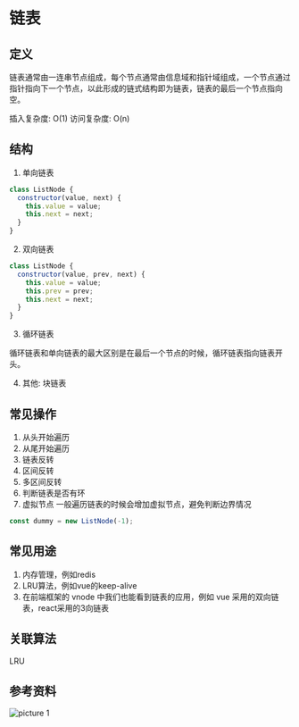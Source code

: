 # 链表

## 定义

链表通常由一连串节点组成，每个节点通常由信息域和指针域组成，一个节点通过指针指向下一个节点，以此形成的链式结构即为链表，链表的最后一个节点指向空。

插入复杂度: O(1)
访问复杂度: O(n)

## 结构

1. 单向链表

```js
class ListNode {
  constructor(value, next) {
    this.value = value;
    this.next = next;
  }
}
```

2. 双向链表

```js
class ListNode {
  constructor(value, prev, next) {
    this.value = value;
    this.prev = prev;
    this.next = next;
  }
}
```

3. 循环链表

循环链表和单向链表的最大区别是在最后一个节点的时候，循环链表指向链表开头。

4. 其他: 块链表

## 常见操作

1. 从头开始遍历
2. 从尾开始遍历
3. 链表反转
4. 区间反转
5. 多区间反转
6. 判断链表是否有环
7. 虚拟节点
一般遍历链表的时候会增加虚拟节点，避免判断边界情况

```js
const dummy = new ListNode(-1);
```

## 常见用途

1. 内存管理，例如redis
2. LRU算法，例如vue的keep-alive
3. 在前端框架的 vnode 中我们也能看到链表的应用，例如 vue 采用的双向链表，react采用的3向链表

## 关联算法

LRU

## 参考资料

![picture 1](https://cdn.jsdelivr.net/gh/nemo-shen/Blog@img/b44eb1fa819ebc33741d1c9e48faab2c6a951d38b7324c84852310fcaa9bec47.png)
